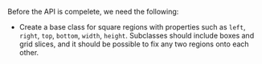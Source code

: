 Before the API is compelete, we need the following:

- Create a base class for square regions with properties such as  `left`,
  `right`, `top`, `bottom`, `width`, `height`. Subclasses should include boxes
  and grid slices, and it should be possible to fix any two regions onto each
  other.
